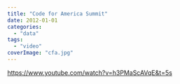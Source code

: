 ```yaml
---
title: "Code for America Summit"
date: 2012-01-01
categories: 
  - "data"
tags: 
  - "video"
coverImage: "cfa.jpg"
---
```


https://www.youtube.com/watch?v=h3PMaScAVqE&t=5s
